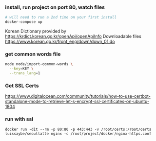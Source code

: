 ### install, run project on port 80, watch files

```sh
# will need to run a 2nd time on your first install
docker-compose up
```

Korean Dictionary provided by https://krdict.korean.go.kr/openApi/openApiInfo
Downloadable files https://www.korean.go.kr/front_eng/down/down_01.do

### get common words file

```sh
node node/import-common-words \
  --key=KEY \
  --trans_lang=1
```

### Get SSL Certs

https://www.digitalocean.com/community/tutorials/how-to-use-certbot-standalone-mode-to-retrieve-let-s-encrypt-ssl-certificates-on-ubuntu-1804

### run with ssl

```
docker run -dit --rm -p 80:80 -p 443:443 -v /root/certs:/root/certs luissaybe/seoullatte nginx -c /root/project/docker/nginx-https.conf
```
